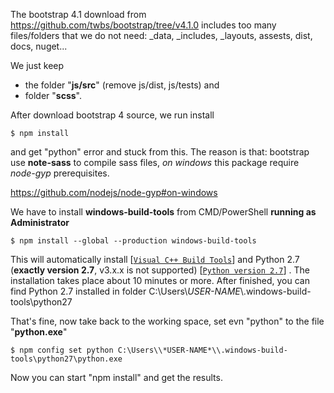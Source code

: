 The bootstrap 4.1 download from https://github.com/twbs/bootstrap/tree/v4.1.0 includes too many files/folders that we do not need: \_data, \_includes, \_layouts, assests, dist, docs, nuget... 

We just keep 
* the folder "**js/src**" (remove js/dist, js/tests) and 
* folder "**scss**".

After download bootstrap 4 source, we run install

``
$ npm install 
``

and get "python" error and stuck from this. The reason is that: bootstrap use **note-sass** to compile sass files, 
*on windows* this package require *node-gyp* prerequisites. 

https://github.com/nodejs/node-gyp#on-windows

We have to install **windows-build-tools** from CMD/PowerShell **running as Administrator**

``
$ npm install --global --production windows-build-tools
``

This will automatically install 
[[`Visual C++ Build Tools`](http://landinghub.visualstudio.com/visual-cpp-build-tools)]
and Python 2.7 (**exactly version 2.7**, v3.x.x is not supported)
[[`Python version 2.7`](https://www.python.org/downloads/)]
. The installation takes place about 10 minutes or more. After finished, you can find Python 2.7 installed in folder
C:\Users\\*USER-NAME*\\.windows-build-tools\python27

That's fine, now take back to the working space, set evn "python" to the file "**python.exe**"

``
$ npm config set python C:\Users\\*USER-NAME*\\.windows-build-tools\python27\python.exe
``

Now you can start "npm install" and get the results.
